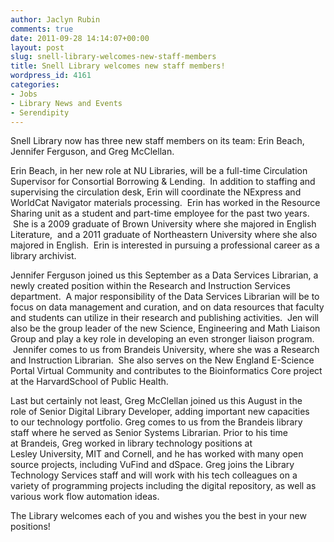 ```yaml
---
author: Jaclyn Rubin
comments: true
date: 2011-09-28 14:14:07+00:00
layout: post
slug: snell-library-welcomes-new-staff-members
title: Snell Library welcomes new staff members!
wordpress_id: 4161
categories:
- Jobs
- Library News and Events
- Serendipity
---
```


Snell Library now has three new staff members on its team: Erin Beach, Jennifer Ferguson, and Greg McClellan.

Erin Beach, in her new role at NU Libraries, will be a full-time Circulation Supervisor for Consortial Borrowing & Lending.  In addition to staffing and supervising the circulation desk, Erin will coordinate the NExpress and WorldCat Navigator materials processing.  Erin has worked in the Resource Sharing unit as a student and part-time employee for the past two years.  She is a 2009 graduate of Brown University where she majored in English Literature,  and a 2011 graduate of Northeastern University where she also majored in English.  Erin is interested in pursuing a professional career as a library archivist.

Jennifer Ferguson joined us this September as a Data Services Librarian, a newly created position within the Research and Instruction Services department.  A major responsibility of the Data Services Librarian will be to focus on data management and curation, and on data resources that faculty and students can utilize in their research and publishing activities.  Jen will also be the group leader of the new Science, Engineering and Math Liaison Group and play a key role in developing an even stronger liaison program.  Jennifer comes to us from Brandeis University, where she was a Research and Instruction Librarian.  She also serves on the New England E-Science Portal Virtual Community and contributes to the Bioinformatics Core project at the HarvardSchool of Public Health.

Last but certainly not least, Greg McClellan joined us this August in the role of Senior Digital Library Developer, adding important new capacities to our technology portfolio. Greg comes to us from the Brandeis library staff where he served as Senior Systems Librarian. Prior to his time at Brandeis, Greg worked in library technology positions at Lesley University, MIT and Cornell, and he has worked with many open source projects, including VuFind and dSpace. Greg joins the Library Technology Services staff and will work with his tech colleagues on a variety of programming projects including the digital repository, as well as various work flow automation ideas.

The Library welcomes each of you and wishes you the best in your new positions!
